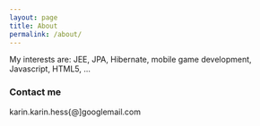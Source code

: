 ```yaml
---
layout: page
title: About
permalink: /about/
---
```


My interests are: JEE, JPA, Hibernate, mobile game development, Javascript, HTML5, ...

### Contact me

karin.karin.hess{@]googlemail.com
